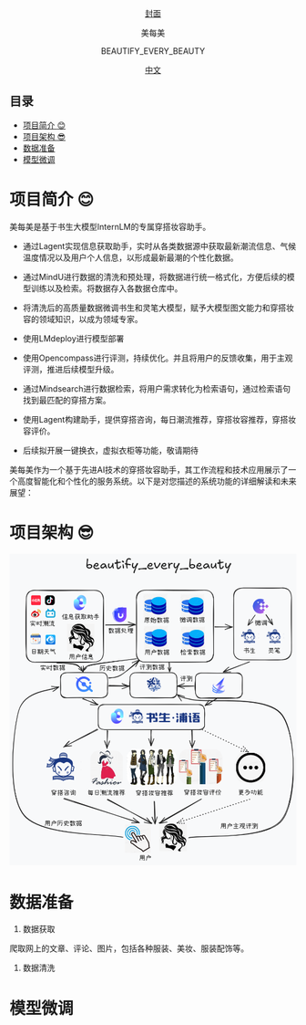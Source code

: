 <div align="center">

[封面](https://github.com/Tshiyao/beautify_every_beauty/blob/main/static/封面.jpeg)

美每美

BEAUTIFY_EVERY_BEAUTY


[中文](https://github.com/Tshiyao/beautify_every_beauty/blob/main/README.md)



</div>

## 目录

- [项目简介 :blush:](#项目简介-blush)
- [项目架构 :sunglasses:](#项目架构-sunglasses)
- [数据准备](#数据准备)
- [模型微调](#模型微调)


# 项目简介 :blush:

美每美是基于书生大模型InternLM的专属穿搭妆容助手。

- 通过Lagent实现信息获取助手，实时从各类数据源中获取最新潮流信息、气候温度情况以及用户个人信息，以形成最新最潮的个性化数据。

- 通过MindU进行数据的清洗和预处理，将数据进行统一格式化，方便后续的模型训练以及检索。将数据存入各数据仓库中。

- 将清洗后的高质量数据微调书生和灵笔大模型，赋予大模型图文能力和穿搭妆容的领域知识，以成为领域专家。

- 使用LMdeploy进行模型部署

- 使用Opencompass进行评测，持续优化。并且将用户的反馈收集，用于主观评测，推进后续模型升级。

- 通过Mindsearch进行数据检索，将用户需求转化为检索语句，通过检索语句找到最匹配的穿搭方案。

- 使用Lagent构建助手，提供穿搭咨询，每日潮流推荐，穿搭妆容推荐，穿搭妆容评价。

- 后续拟开展一键换衣，虚拟衣柜等功能，敬请期待

美每美作为一个基于先进AI技术的穿搭妆容助手，其工作流程和技术应用展示了一个高度智能化和个性化的服务系统。以下是对您描述的系统功能的详细解读和未来展望：


# 项目架构 :sunglasses:

![alt text](https://github.com/Tshiyao/beautify_every_beauty/blob/main/static/%E6%9E%B6%E6%9E%84%E5%9B%BE.png)

# 数据准备
1. 数据获取
   
爬取网上的文章、评论、图片，包括各种服装、美妆、服装配饰等。

1. 数据清洗

# 模型微调